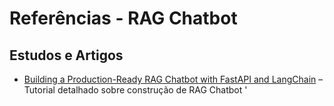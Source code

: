# Referências - RAG Chatbot

## Estudos e Artigos
- [Building a Production-Ready RAG Chatbot with FastAPI and LangChain](https://blog.futuresmart.ai/building-a-production-ready-rag-chatbot-with-fastapi-and-langchain?source=more_series_bottom_blogs) – Tutorial detalhado sobre construção de RAG Chatbot
'
